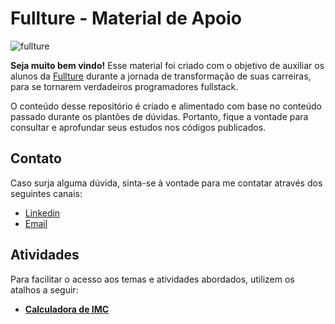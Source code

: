 # Fullture - Material de Apoio
![fullture](https://bolden.com.br/wp-content/uploads/2020/11/Fullture-Bolden-min.jpg)

**Seja muito bem vindo!** 
Esse material foi criado com o objetivo de auxiliar os alunos da [Fullture](https://fullture.com/) durante a jornada de transformação de suas carreiras, para se tornarem verdadeiros programadores fullstack.

O conteúdo desse repositório é criado e alimentado com base no conteúdo passado durante os plantões de dúvidas. Portanto, fique a vontade para consultar e aprofundar seus estudos nos códigos publicados.

## Contato
Caso surja alguma dúvida, sinta-se à vontade para me contatar através dos seguintes canais:

 - [Linkedin](https://www.linkedin.com/in/dtoloto/)
 - [Email](mailto:dctoloto@gmail.com)


## Atividades
Para facilitar o acesso aos temas e atividades abordados, utilizem os atalhos a seguir:

 - **[Calculadora de IMC](https://github.com/dtoloto/fullture/tree/master/14-04-21/calculadora-imc)**
 
